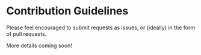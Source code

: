 # Contribution Guidelines

Please feel encouraged to submit requests as issues, or (ideally) in the form of pull requests.

More details coming soon!
